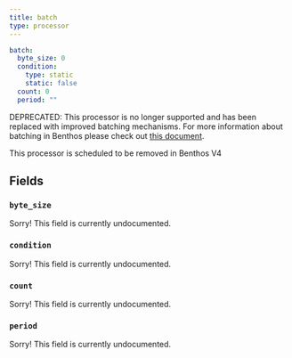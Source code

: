 ```yaml
---
title: batch
type: processor
---
```


```yaml
batch:
  byte_size: 0
  condition:
    type: static
    static: false
  count: 0
  period: ""
```

DEPRECATED: This processor is no longer supported and has been replaced with
improved batching mechanisms. For more information about batching in Benthos
please check out [this document](../batching.md).

This processor is scheduled to be removed in Benthos V4

## Fields

### `byte_size`

Sorry! This field is currently undocumented.

### `condition`

Sorry! This field is currently undocumented.

### `count`

Sorry! This field is currently undocumented.

### `period`

Sorry! This field is currently undocumented.

